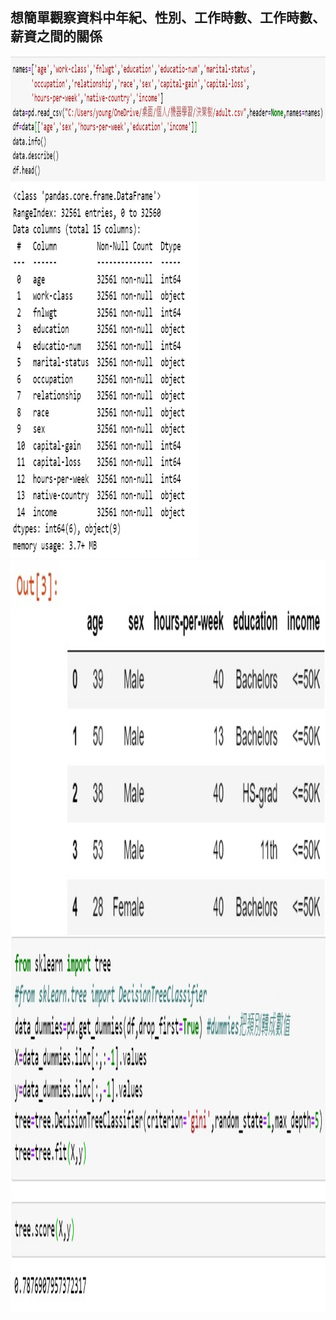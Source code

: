 想簡單觀察資料中年紀、性別、工作時數、工作時數、薪資之間的關係
----------------------------------------------------------------------------------
<img src="https://github.com/tank11110/young/blob/master/%E6%A9%9F%E5%99%A8%E5%AD%B8%E7%BF%92/%E5%9C%96%E7%89%87/DS_tree1.jpg" height="200" width="800">

<img src="https://github.com/tank11110/young/blob/master/%E6%A9%9F%E5%99%A8%E5%AD%B8%E7%BF%92/%E5%9C%96%E7%89%87/DS_tree2.jpg" height="600" width="300">

<img src="https://github.com/tank11110/young/blob/master/%E6%A9%9F%E5%99%A8%E5%AD%B8%E7%BF%92/%E5%9C%96%E7%89%87/DS_tree3.jpg" height="600" width="1000">

<img src="https://github.com/tank11110/young/blob/master/%E6%A9%9F%E5%99%A8%E5%AD%B8%E7%BF%92/%E5%9C%96%E7%89%87/DS_tree4.jpg" height="600" width="1000">
